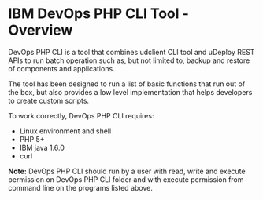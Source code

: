 
# IBM DevOps PHP CLI Tool - Overview

DevOps PHP CLI is a tool that combines udclient CLI tool and uDeploy REST APIs to run batch operation such as, but not limited to, backup and restore of components and applications.

The tool has been designed to run a list of basic functions that run out of the box, but also provides a low level implementation that helps developers to create custom scripts.

To work correctly, DevOps PHP CLI requires:

* Linux environment and shell
* PHP 5+
* IBM java 1.6.0
* curl

**Note:** DevOps PHP CLI should run by a user with read, write and execute permission on DevOps PHP CLI folder and with execute permission from command line on the programs listed above.

